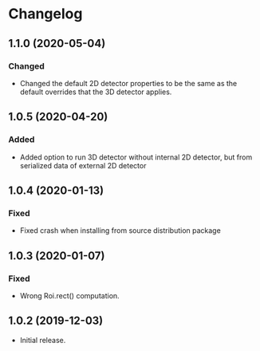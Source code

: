 # Changelog

## 1.1.0 (2020-05-04)
### Changed
- Changed the default 2D detector properties to be the same as the default overrides that the 3D detector applies.

## 1.0.5 (2020-04-20)
### Added
- Added option to run 3D detector without internal 2D detector, but from serialized data of external 2D detector

## 1.0.4 (2020-01-13)
### Fixed
- Fixed crash when installing from source distribution package

## 1.0.3 (2020-01-07)
### Fixed
- Wrong Roi.rect() computation.

## 1.0.2 (2019-12-03)
- Initial release.